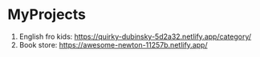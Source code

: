 # MyProjects

1. English fro kids: https://quirky-dubinsky-5d2a32.netlify.app/category/
2. Book store: https://awesome-newton-11257b.netlify.app/
